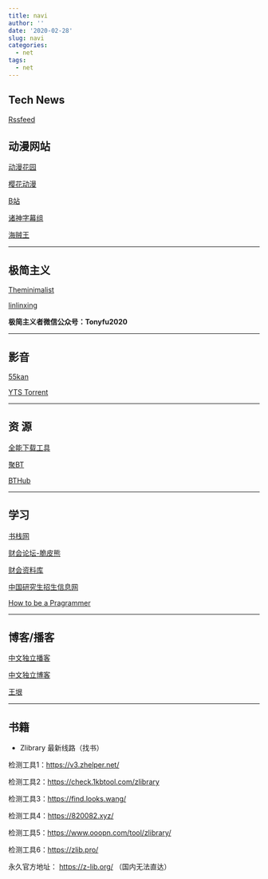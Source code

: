 ```yaml
---
title: navi
author: ''
date: '2020-02-28'
slug: navi
categories:
  - net
tags:
  - net
---
```


## Tech News

[Rssfeed](https://waytoarcher.github.io/rssfeed/)

## 动漫网站

[动漫花园](http://dmhy.org/)

[樱花动漫](http://www.yhdm.tv/)

[B站](https://www.bilibili.com/)

[诸神字幕组](https://subs.kamigami.org/)

[海贼王](https://one-piece.cn/anime/)

---

## 极简主义

[Theminimalist](https://www.theminimalists.com/)

[linlinxing](http://linlinxing.com/)

**极简主义者微信公众号：Tonyfu2020**

---

## 影音

[55kan](https://www.555kan.net/)

[YTS Torrent](https://yts.mx/)

---

## 资  源


[全能下载工具](https://motrix.app/zh-CN/)

[聚BT](https://gitlab.com/jubt/home)

[BTHub](https://github.com/fwonggh/Bthub)

---

## 学习

[书栈网](https://www.bookstack.cn/)

[财会论坛-脆皮熊](http://www.cuipixiong.com/forum.php)

[财会资料库](http://www.ibd-club.com/index.asp)

[中国研究生招生信息网](https://yz.chsi.com.cn/)

[How to be a Pragrammer](https://github.com/braydie/HowToBeAProgrammer)

---

## 博客/播客

[中文独立播客](https://typlog.com/podlist/)

[中文独立博客](https://github.com/timqian/chinese-independent-blogs)

[王垠](http://www.yinwang.org/)

---

## 书籍

- Zlibrary 最新线路（找书）

检测工具1：https://v3.zhelper.net/

检测工具2：https://check.1kbtool.com/zlibrary

检测工具3：https://find.looks.wang/

检测工具4：https://820082.xyz/

检测工具5：https://www.ooopn.com/tool/zlibrary/

检测工具6：https://zlib.pro/

 永久官方地址：
 https://z-lib.org/ （国内无法直达）
